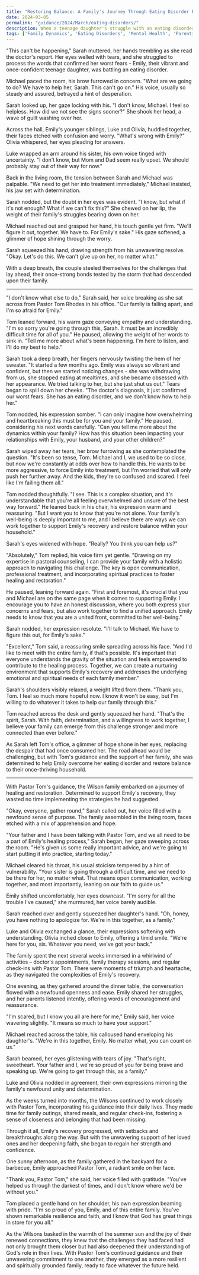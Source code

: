 ```yaml
---
title: "Restoring Balance: A Family's Journey Through Eating Disorder Recovery - 52"
date: 2024-03-05
permalink: "guidance/2024/March/eating-disorders/"
description: When a teenage daughter's struggle with an eating disorder threatens to tear her family apart, they turn to Pastor Tom Rhodes for spiritual and practical guidance on how to support her recovery and restore balance within the household.
tags: ['Family Dynamics', 'Eating Disorders', 'Mental Health', 'Parenting Challenges', 'Spiritual Guidance']
---
```

"This can't be happening," Sarah muttered, her hands trembling as she read the doctor's report. Her eyes welled with tears, and she struggled to process the words that confirmed her worst fears - Emily, their vibrant and once-confident teenage daughter, was battling an eating disorder.

Michael paced the room, his brow furrowed in concern. "What are we going to do? We have to help her, Sarah. This can't go on." His voice, usually so steady and assured, betrayed a hint of desperation.

Sarah looked up, her gaze locking with his. "I don't know, Michael. I feel so helpless. How did we not see the signs sooner?" She shook her head, a wave of guilt washing over her.

Across the hall, Emily's younger siblings, Luke and Olivia, huddled together, their faces etched with confusion and worry. "What's wrong with Emily?" Olivia whispered, her eyes pleading for answers.

Luke wrapped an arm around his sister, his own voice tinged with uncertainty. "I don't know, but Mom and Dad seem really upset. We should probably stay out of their way for now."

Back in the living room, the tension between Sarah and Michael was palpable. "We need to get her into treatment immediately," Michael insisted, his jaw set with determination.

Sarah nodded, but the doubt in her eyes was evident. "I know, but what if it's not enough? What if we can't fix this?" She chewed on her lip, the weight of their family's struggles bearing down on her.

Michael reached out and grasped her hand, his touch gentle yet firm. "We'll figure it out, together. We have to. For Emily's sake." His gaze softened, a glimmer of hope shining through the worry.

Sarah squeezed his hand, drawing strength from his unwavering resolve. "Okay. Let's do this. We can't give up on her, no matter what."

With a deep breath, the couple steeled themselves for the challenges that lay ahead, their once-strong bonds tested by the storm that had descended upon their family.

***

"I don't know what else to do," Sarah said, her voice breaking as she sat across from Pastor Tom Rhodes in his office. "Our family is falling apart, and I'm so afraid for Emily."

Tom leaned forward, his warm gaze conveying empathy and understanding. "I'm so sorry you're going through this, Sarah. It must be an incredibly difficult time for all of you." He paused, allowing the weight of her words to sink in. "Tell me more about what's been happening. I'm here to listen, and I'll do my best to help."

Sarah took a deep breath, her fingers nervously twisting the hem of her sweater. "It started a few months ago. Emily was always so vibrant and confident, but then we started noticing changes - she was withdrawing from us, she stopped eating at mealtimes, and she became obsessed with her appearance. We tried talking to her, but she just shut us out." Tears began to spill down her cheeks. "The doctor's diagnosis, it just confirmed our worst fears. She has an eating disorder, and we don't know how to help her."

Tom nodded, his expression somber. "I can only imagine how overwhelming and heartbreaking this must be for you and your family." He paused, considering his next words carefully. "Can you tell me more about the dynamics within your family? How has this situation been impacting your relationships with Emily, your husband, and your other children?"

Sarah wiped away her tears, her brow furrowing as she contemplated the question. "It's been so tense, Tom. Michael and I, we used to be so close, but now we're constantly at odds over how to handle this. He wants to be more aggressive, to force Emily into treatment, but I'm worried that will only push her further away. And the kids, they're so confused and scared. I feel like I'm failing them all."

Tom nodded thoughtfully. "I see. This is a complex situation, and it's understandable that you're all feeling overwhelmed and unsure of the best way forward." He leaned back in his chair, his expression warm and reassuring. "But I want you to know that you're not alone. Your family's well-being is deeply important to me, and I believe there are ways we can work together to support Emily's recovery and restore balance within your household."

Sarah's eyes widened with hope. "Really? You think you can help us?"

"Absolutely," Tom replied, his voice firm yet gentle. "Drawing on my expertise in pastoral counseling, I can provide your family with a holistic approach to navigating this challenge. The key is open communication, professional treatment, and incorporating spiritual practices to foster healing and restoration."

He paused, leaning forward again. "First and foremost, it's crucial that you and Michael are on the same page when it comes to supporting Emily. I encourage you to have an honest discussion, where you both express your concerns and fears, but also work together to find a unified approach. Emily needs to know that you are a united front, committed to her well-being."

Sarah nodded, her expression resolute. "I'll talk to Michael. We have to figure this out, for Emily's sake."

"Excellent," Tom said, a reassuring smile spreading across his face. "And I'd like to meet with the entire family, if that's possible. It's important that everyone understands the gravity of the situation and feels empowered to contribute to the healing process. Together, we can create a nurturing environment that supports Emily's recovery and addresses the underlying emotional and spiritual needs of each family member."

Sarah's shoulders visibly relaxed, a weight lifted from them. "Thank you, Tom. I feel so much more hopeful now. I know it won't be easy, but I'm willing to do whatever it takes to help our family through this."

Tom reached across the desk and gently squeezed her hand. "That's the spirit, Sarah. With faith, determination, and a willingness to work together, I believe your family can emerge from this challenge stronger and more connected than ever before."

As Sarah left Tom's office, a glimmer of hope shone in her eyes, replacing the despair that had once consumed her. The road ahead would be challenging, but with Tom's guidance and the support of her family, she was determined to help Emily overcome her eating disorder and restore balance to their once-thriving household.

***

With Pastor Tom's guidance, the Wilson family embarked on a journey of healing and restoration. Determined to support Emily's recovery, they wasted no time implementing the strategies he had suggested.

"Okay, everyone, gather round," Sarah called out, her voice filled with a newfound sense of purpose. The family assembled in the living room, faces etched with a mix of apprehension and hope.

"Your father and I have been talking with Pastor Tom, and we all need to be a part of Emily's healing process," Sarah began, her gaze sweeping across the room. "He's given us some really important advice, and we're going to start putting it into practice, starting today."

Michael cleared his throat, his usual stoicism tempered by a hint of vulnerability. "Your sister is going through a difficult time, and we need to be there for her, no matter what. That means open communication, working together, and most importantly, leaning on our faith to guide us."

Emily shifted uncomfortably, her eyes downcast. "I'm sorry for all the trouble I've caused," she murmured, her voice barely audible.

Sarah reached over and gently squeezed her daughter's hand. "Oh, honey, you have nothing to apologize for. We're in this together, as a family."

Luke and Olivia exchanged a glance, their expressions softening with understanding. Olivia inched closer to Emily, offering a timid smile. "We're here for you, sis. Whatever you need, we've got your back."

The family spent the next several weeks immersed in a whirlwind of activities – doctor's appointments, family therapy sessions, and regular check-ins with Pastor Tom. There were moments of triumph and heartache, as they navigated the complexities of Emily's recovery.

One evening, as they gathered around the dinner table, the conversation flowed with a newfound openness and ease. Emily shared her struggles, and her parents listened intently, offering words of encouragement and reassurance.

"I'm scared, but I know you all are here for me," Emily said, her voice wavering slightly. "It means so much to have your support."

Michael reached across the table, his calloused hand enveloping his daughter's. "We're in this together, Emily. No matter what, you can count on us."

Sarah beamed, her eyes glistening with tears of joy. "That's right, sweetheart. Your father and I, we're so proud of you for being brave and speaking up. We're going to get through this, as a family."

Luke and Olivia nodded in agreement, their own expressions mirroring the family's newfound unity and determination.

As the weeks turned into months, the Wilsons continued to work closely with Pastor Tom, incorporating his guidance into their daily lives. They made time for family outings, shared meals, and regular check-ins, fostering a sense of closeness and belonging that had been missing.

Through it all, Emily's recovery progressed, with setbacks and breakthroughs along the way. But with the unwavering support of her loved ones and her deepening faith, she began to regain her strength and confidence.

One sunny afternoon, as the family gathered in the backyard for a barbecue, Emily approached Pastor Tom, a radiant smile on her face.

"Thank you, Pastor Tom," she said, her voice filled with gratitude. "You've helped us through the darkest of times, and I don't know where we'd be without you."

Tom placed a gentle hand on her shoulder, his own expression beaming with pride. "I'm so proud of you, Emily, and of this entire family. You've shown remarkable resilience and faith, and I know that God has great things in store for you all."

As the Wilsons basked in the warmth of the summer sun and the joy of their renewed connections, they knew that the challenges they had faced had not only brought them closer but had also deepened their understanding of God's role in their lives. With Pastor Tom's continued guidance and their unwavering commitment to one another, they emerged as a more resilient and spiritually grounded family, ready to face whatever the future held.

